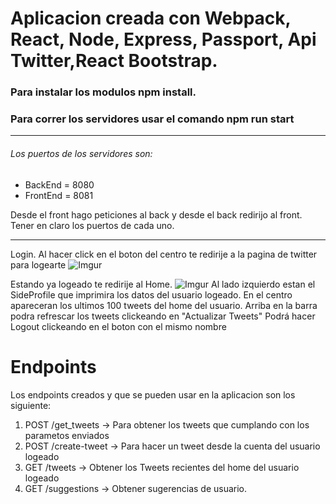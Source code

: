 # Aplicacion creada con Webpack, React, Node, Express, Passport, Api Twitter,React Bootstrap.

### Para instalar los modulos npm install. 

### Para correr los servidores usar el comando npm run start
* * *   * * *   * * *   * * *   *  * 
###### Los puertos de los servidores son: 
* BackEnd = 8080
* FrontEnd = 8081

Desde el front hago peticiones al back y desde el back redirijo al front.
Tener en claro los puertos de cada uno.
* * *   * * *   * * *   * * *   *  * 
Login. Al hacer click en el boton del centro te redirije a la pagina de twitter
para logearte
![Imgur](https://i.imgur.com/Xy2qPsh.png)

Estando ya logeado te redirije al Home. 
![Imgur](https://i.imgur.com/WH5Wwi4.png)
Al lado izquierdo estan el SideProfile que imprimira los datos del usuario logeado. 
En el centro apareceran los ultimos 100 tweets del home del usuario.
Arriba en la barra podra refrescar los tweets clickeando en "Actualizar Tweets"
Podrá hacer Logout clickeando en el boton con el mismo nombre

# Endpoints

Los endpoints creados y que se pueden usar en la aplicacion son los siguiente:

1. POST  /get_tweets -> Para obtener los tweets que cumplando con los parametos enviados
2. POST  /create-tweet -> Para hacer un tweet desde la cuenta del usuario logeado
3. GET   /tweets -> Obtener los Tweets recientes del home del usuario logeado
4. GET   /suggestions -> Obtener sugerencias de usuario.